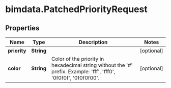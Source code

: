 # bimdata.PatchedPriorityRequest

## Properties

Name | Type | Description | Notes
------------ | ------------- | ------------- | -------------
**priority** | **String** |  | [optional] 
**color** | **String** |              Color of the priority in hexadecimal string without the &#39;#&#39; prefix.             Example: &#39;fff&#39;, &#39;fff0&#39;, &#39;0f0f0f&#39;, &#39;0f0f0f00&#39;.          | [optional] 


